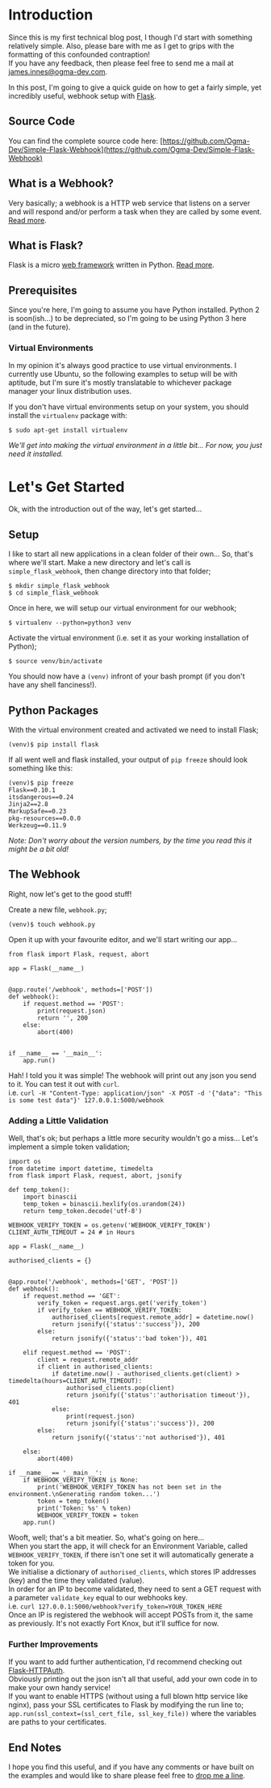 <!-- 
.. title: Simple Flask Webhook
.. slug: simple-flask-webhook
.. date: 2016-05-24 01:52:11 UTC+01:00
.. tags: web, programming, python, flask
.. category: programming
.. link: 
.. description: A simple webhook implementation using Flask
.. type: text
-->

# Introduction
Since this is my first technical blog post, I though I'd start with something relatively simple. Also, please bare with me as I get to grips with the formatting of this confounded contraption!  
If you have any feedback, then please feel free to send me a mail at [james.innes@ogma-dev.com](mailto:james.innes@ogma-dev.com).  

In this post, I'm going to give a quick guide on how to get a fairly simple, yet incredibly useful, webhook setup with [Flask](http://flask.pocoo.org/).  

## Source Code
You can find the complete source code here: [https://github.com/Ogma-Dev/Simple-Flask-Webhook](https://github.com/Ogma-Dev/Simple-Flask-Webhook)  

## What is a Webhook?
Very basically; a webhook is a HTTP web service that listens on a server and will respond and/or perform a task when they are called by some event. [Read more](https://en.wikipedia.org/wiki/Webhook).  

## What is Flask?  
Flask is a micro [web framework](https://en.wikipedia.org/wiki/Web_framework) written in Python. [Read more](http://flask.pocoo.org/).  

## Prerequisites
Since you're here, I'm going to assume you have Python installed. Python 2 is soon(ish...) to be depreciated, so I'm going to be using Python 3 here (and in the future).  

### Virtual Environments
In my opinion it's always good practice to use virtual environments. I currently use Ubuntu, so the following examples to setup will be with aptitude, but I'm sure it's mostly translatable to whichever package manager your linux distribution uses.  

If you don't have virtual environments setup on your system, you should install the `virtualenv` package with:  
```
$ sudo apt-get install virtualenv
```
_We'll get into making the virtual environment in a little bit... For now, you just need it installed._

# Let's Get Started
Ok, with the introduction out of the way, let's get started...  

## Setup
I like to start all new applications in a clean folder of their own... So, that's where we'll start. Make a new directory and let's call is `simple_flask_webhook`, then change directory into that folder;
```
$ mkdir simple_flask_webhook
$ cd simple_flask_webhook
```
Once in here, we will setup our virtual environment for our webhook;
```
$ virtualenv --python=python3 venv
```

Activate the virtual environment (i.e. set it as your working installation of Python);  
```
$ source venv/bin/activate
```
You should now have a `(venv)` infront of your bash prompt (if you don't have any shell fanciness!).

## Python Packages
With the virtual environment created and activated we need to install Flask;
```
(venv)$ pip install flask
```
If all went well and flask installed, your output of `pip freeze` should look something like this:
```
(venv)$ pip freeze
Flask==0.10.1
itsdangerous==0.24
Jinja2==2.8
MarkupSafe==0.23
pkg-resources==0.0.0
Werkzeug==0.11.9
```
_Note: Don't worry about the version numbers, by the time you read this it might be a bit old!_  

## The Webhook
Right, now let's get to the good stuff!  

Create a new file, `webhook.py`;
```
(venv)$ touch webhook.py
```

Open it up with your favourite editor, and we'll start writing our app...  

```
from flask import Flask, request, abort

app = Flask(__name__)


@app.route('/webhook', methods=['POST'])
def webhook():
	if request.method == 'POST':
		print(request.json)
		return '', 200
	else:
		abort(400)


if __name__ == '__main__':
	app.run()
```

Hah! I told you it was simple! The webhook will print out any json you send to it. You can test it out with `curl`.  
i.e. `curl -H "Content-Type: application/json" -X POST -d '{"data": "This is some test data"}' 127.0.0.1:5000/webhook`  

### Adding a Little Validation
Well, that's ok; but perhaps a little more security wouldn't go a miss...
Let's implement a simple token validation;  

```
import os
from datetime import datetime, timedelta
from flask import Flask, request, abort, jsonify

def temp_token():
	import binascii
	temp_token = binascii.hexlify(os.urandom(24))
	return temp_token.decode('utf-8')

WEBHOOK_VERIFY_TOKEN = os.getenv('WEBHOOK_VERIFY_TOKEN')
CLIENT_AUTH_TIMEOUT = 24 # in Hours

app = Flask(__name__)

authorised_clients = {}


@app.route('/webhook', methods=['GET', 'POST'])
def webhook():
	if request.method == 'GET':
		verify_token = request.args.get('verify_token')
		if verify_token == WEBHOOK_VERIFY_TOKEN:
			authorised_clients[request.remote_addr] = datetime.now()
			return jsonify({'status':'success'}), 200
		else:
			return jsonify({'status':'bad token'}), 401

	elif request.method == 'POST':
		client = request.remote_addr
		if client in authorised_clients:
			if datetime.now() - authorised_clients.get(client) > timedelta(hours=CLIENT_AUTH_TIMEOUT):
				authorised_clients.pop(client)
				return jsonify({'status':'authorisation timeout'}), 401
			else:
				print(request.json)
				return jsonify({'status':'success'}), 200
		else:
			return jsonify({'status':'not authorised'}), 401

	else:
		abort(400)

if __name__ == '__main__':
	if WEBHOOK_VERIFY_TOKEN is None:
		print('WEBHOOK_VERIFY_TOKEN has not been set in the environment.\nGenerating random token...')
		token = temp_token()
		print('Token: %s' % token)
		WEBHOOK_VERIFY_TOKEN = token
	app.run()
```
Wooft, well; that's a bit meatier. So, what's going on here...  
When you start the app, it will check for an Environment Variable, called `WEBHOOK_VERIFY_TOKEN`, if there isn't one set it will automatically generate a token for you.  
We initialise a dictionary of `authorised_clients`, which stores IP addresses (key) and the time they validated (value).  
In order for an IP to become validated, they need to sent a GET request with a parameter `validate_key` equal to our webhooks key.  
i.e. `curl 127.0.0.1:5000/webhook?verify_token=YOUR_TOKEN_HERE`  
Once an IP is registered the webhook will accept POSTs from it, the same as previously.
It's not exactly Fort Knox, but it'll suffice for now.  

### Further Improvements
If you want to add further authentication, I'd recommend checking out [Flask-HTTPAuth](https://github.com/miguelgrinberg/flask-httpauth).  
Obviously printing out the json isn't all that useful, add your own code in to make your own handy service!  
If you want to enable HTTPS (without using a full blown http service like nginx), pass your SSL certificates to Flask by modifying the run line to; `app.run(ssl_context=(ssl_cert_file, ssl_key_file))` where the variables are paths to your certificates.  

## End Notes
I hope you find this useful, and if you have any comments or have built on the examples and would like to share please feel free to [drop me a line](mailto:james.innes@ogma-dev.com).  
